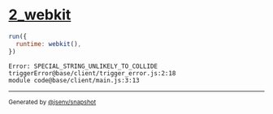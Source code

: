 # [2_webkit](../../js_throw_browsers.test.mjs#L34)

```js
run({
  runtime: webkit(),
})
```

```console
Error: SPECIAL_STRING_UNLIKELY_TO_COLLIDE
triggerError@base/client/trigger_error.js:2:18
module code@base/client/main.js:3:13
```

---

<sub>
  Generated by <a href="https://github.com/jsenv/core/tree/main/packages/independent/snapshot">@jsenv/snapshot</a>
</sub>
